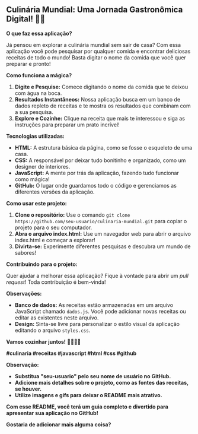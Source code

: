 ## Culinária Mundial: Uma Jornada Gastronômica Digital! 🧑‍🍳

**O que faz essa aplicação?**

Já pensou em explorar a culinária mundial sem sair de casa? Com essa aplicação você pode pesquisar por qualquer comida e encontrar deliciosas receitas de todo o mundo! Basta digitar o nome da comida que você quer preparar e pronto! 

**Como funciona a mágica?**

1. **Digite e Pesquise:** Comece digitando o nome da comida que te deixou com água na boca. 
2. **Resultados Instantâneos:** Nossa aplicação busca em um banco de dados repleto de receitas e te mostra os resultados que combinam com a sua pesquisa.
3. **Explore e Cozinhe:** Clique na receita que mais te interessou e siga as instruções para preparar um prato incrível!

**Tecnologias utilizadas:**

* **HTML:** A estrutura básica da página, como se fosse o esqueleto de uma casa.
* **CSS:** A responsável por deixar tudo bonitinho e organizado, como um designer de interiores.
* **JavaScript:** A mente por trás da aplicação, fazendo tudo funcionar como mágica!
* **GitHub:** O lugar onde guardamos todo o código e gerenciamos as diferentes versões da aplicação.

**Como usar este projeto:**

1. **Clone o repositório:** Use o comando `git clone https://github.com/seu-usuario/culinaria-mundial.git` para copiar o projeto para o seu computador.
2. **Abra o arquivo index.html:** Use um navegador web para abrir o arquivo index.html e começar a explorar!
3. **Divirta-se:** Experimente diferentes pesquisas e descubra um mundo de sabores!

**Contribuindo para o projeto:**

Quer ajudar a melhorar essa aplicação? Fique à vontade para abrir um *pull request*! Toda contribuição é bem-vinda! 

**Observações:**

* **Banco de dados:** As receitas estão armazenadas em um arquivo JavaScript chamado `dados.js`. Você pode adicionar novas receitas ou editar as existentes neste arquivo.
* **Design:** Sinta-se livre para personalizar o estilo visual da aplicação editando o arquivo `styles.css`.

**Vamos cozinhar juntos!** 👨‍🍳👩‍🍳

**#culinaria #receitas #javascript #html #css #github**

**Observação:** 

* **Substitua "seu-usuario" pelo seu nome de usuário no GitHub.**
* **Adicione mais detalhes sobre o projeto, como as fontes das receitas, se houver.**
* **Utilize imagens e gifs para deixar o README mais atrativo.**

**Com esse README, você terá um guia completo e divertido para apresentar sua aplicação no GitHub!** 

**Gostaria de adicionar mais alguma coisa?**
